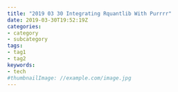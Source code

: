 ```yaml
---
title: "2019 03 30 Integrating Rquantlib With Purrrr"
date: 2019-03-30T19:52:19Z
categories:
- category
- subcategory
tags:
- tag1
- tag2
keywords:
- tech
#thumbnailImage: //example.com/image.jpg
---
```


<!--more-->
